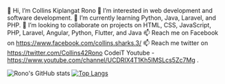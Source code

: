 👋 Hi, I’m Collins Kiplangat Rono
👀 I’m interested in web development and software development.
🌱 I’m currently learning Python, Java, Laravel, and PHP.
💞️ I’m looking to collaborate on projects on HTML, CSS, JavaScript, PHP, Laravel, Angular, Python, Flutter, and Java
📫 Reach me on Facebook on https://www.facebook.com/collins.sharks.3/
📫 Reach me twitter on https://twitter.com/Collins42Rono
CodeiT Youtube - https://www.youtube.com/channel/UCDRIX4T1Kh5lMSLcs5Zc7Mg .

![Rono's GitHub stats](https://github-readme-stats.vercel.app/api?username=rono516&show_icons=true&theme=radical)
[![Top Langs](https://github-readme-stats.vercel.app/api/top-langs/?username=rono516)](https://github.com/rono516/github-readme-stats)

